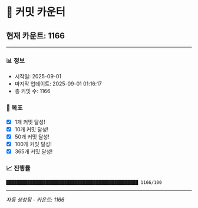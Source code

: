# 🔢 커밋 카운터

## 현재 카운트: 1166

---

### 📊 정보
- 시작일: 2025-09-01
- 마지막 업데이트: 2025-09-01 01:16:17
- 총 커밋 수: 1166

### 🎯 목표
- [x] 1개 커밋 달성!
- [x] 10개 커밋 달성!
- [x] 50개 커밋 달성!
- [x] 100개 커밋 달성!
- [x] 365개 커밋 달성!

### 📈 진행률
```
██████████████████████████████████████████████████ 1166/100
```

---
*자동 생성됨 - 카운트: 1166*
